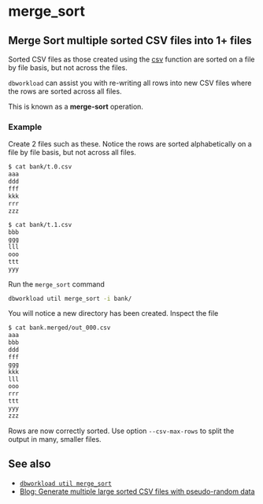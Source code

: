 # merge_sort

## Merge Sort multiple sorted CSV files into 1+ files

Sorted CSV files as those created using the [csv](csv.md) function are sorted on a file by file basis, but not across the files.

`dbworkload` can assist you with re-writing all rows into new CSV files where the rows are sorted across all files.

This is known as a **merge-sort** operation.

### Example

Create 2 files such as these.
Notice the rows are sorted alphabetically on a file by file basis, but not across all files.

```bash
$ cat bank/t.0.csv 
aaa
ddd
fff
kkk
rrr
zzz

$ cat bank/t.1.csv 
bbb
ggg
lll
ooo
ttt
yyy
```

Run the `merge_sort` command

```bash
dbworkload util merge_sort -i bank/
```

You will notice a new directory has been created. Inspect the file

```bash
$ cat bank.merged/out_000.csv 
aaa
bbb
ddd
fff
ggg
kkk
lll
ooo
rrr
ttt
yyy
zzz
```

Rows are now correctly sorted. Use option `--csv-max-rows` to split the output in many, smaller files.

## See also

- [`dbworkload util merge_sort`](../cli.md#dbworkload-util-merge_sort)
- <a href="https://dev.to/cockroachlabs/generate-multiple-large-sorted-csv-files-with-pseudo-random-data-1jo4" target="_blank">Blog: Generate multiple large sorted CSV files with pseudo-random data</a>
